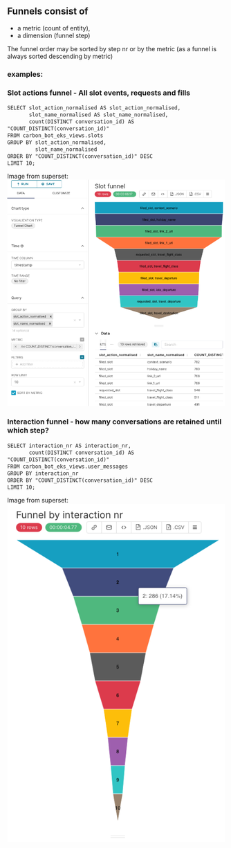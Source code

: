 ## Funnels consist of
 - a metric (count of entity),
 - a dimension (funnel step)
 
 The funnel order may be sorted by step nr or by the metric (as a funnel is always sorted descending by metric)

### examples:

### Slot actions funnel - All slot events, requests and fills
```
SELECT slot_action_normalised AS slot_action_normalised,
       slot_name_normalised AS slot_name_normalised,
       count(DISTINCT conversation_id) AS "COUNT_DISTINCT(conversation_id)"
FROM carbon_bot_eks_views.slots
GROUP BY slot_action_normalised,
         slot_name_normalised
ORDER BY "COUNT_DISTINCT(conversation_id)" DESC
LIMIT 10;
```
Image from superset: 
![image interaction funnel](samples/funnels/slot_funnel.png)




### Interaction funnel - how many conversations are retained until which step?
```
SELECT interaction_nr AS interaction_nr,
       count(DISTINCT conversation_id) AS "COUNT_DISTINCT(conversation_id)"
FROM carbon_bot_eks_views.user_messages
GROUP BY interaction_nr
ORDER BY "COUNT_DISTINCT(conversation_id)" DESC
LIMIT 10;

```
Image from superset: 
![image interaction funnel](samples/funnels/interaction_funnel.png)



